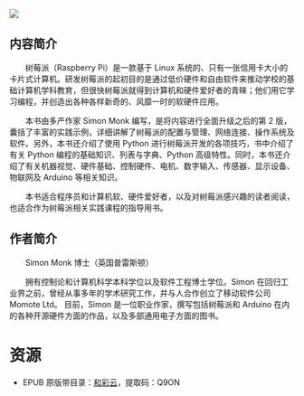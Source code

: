 ![](http://img3m7.ddimg.cn/10/3/25060177-1_u_3.jpg)

## 内容简介

　　树莓派（Raspberry Pi）是一款基于 Linux 系统的、只有一张信用卡大小的卡片式计算机。研发树莓派的起初目的是通过低价硬件和自由软件来推动学校的基础计算机学科教育，但很快树莓派就得到计算机和硬件爱好者的青睐；他们用它学习编程，并创造出各种各样新奇的、风靡一时的软硬件应用。

　　本书由多产作家 Simon Monk 编写，是将内容进行全面升级之后的第 2 版，囊括了丰富的实践示例，详细讲解了树莓派的配置与管理、网络连接、操作系统及软件。另外，本书还介绍了使用 Python 进行树莓派开发的各项技巧，书中介绍了有关 Python 编程的基础知识、列表与字典、Python 高级特性。同时，本书还介绍了有关机器视觉、硬件基础、控制硬件、电机、数字输入、传感器、显示设备、物联网及 Arduino 等相关知识。

　　本书适合程序员和计算机软、硬件爱好者，以及对树莓派感兴趣的读者阅读，也适合作为树莓派相关实践课程的指导用书。

## 作者简介

　　Simon Monk 博士（英国普雷斯顿）

　　拥有控制论和计算机科学本科学位以及软件工程博士学位。Simon 在回归工业界之前，曾经从事多年的学术研究工作，并与人合作创立了移动软件公司 Momote Ltd。 目前，Simon 是一位职业作家，撰写包括树莓派和 Arduino 在内的各种开源硬件方面的作品，以及多部通用电子方面的图书。

# 资源

* EPUB 原版带目录：[和彩云](http://caiyun.feixin.10086.cn/dl/0n5CsLoAZfrRu)，提取码：Q9ON
